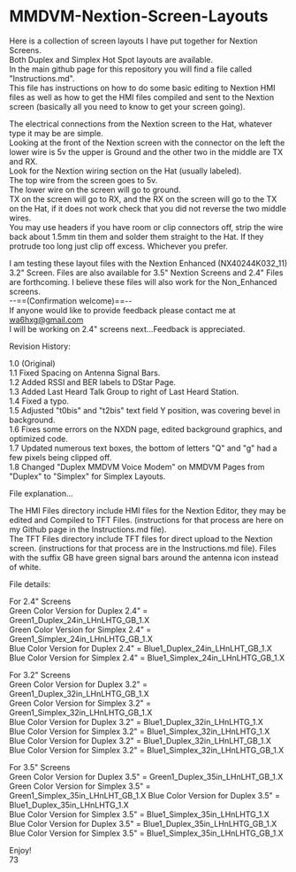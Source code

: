 # MMDVM-Nextion-Screen-Layouts
Here is a collection of screen layouts I have put together for Nextion Screens.  
Both Duplex and Simplex Hot Spot layouts are available.  
In the main github page for this repository you will find a file called "Instructions.md".   
This file has instructions on how to do some basic editing to Nextion HMI files as well as how to get the HMI files compiled and sent to the Nextion screen (basically all you need to know to get your screen going).  

The electrical connections from the Nextion screen to the Hat, whatever type it may be are simple.  
Looking at the front of the Nextion screen with the connector on the left the lower wire is 5v the upper is Ground and the other two in the middle are TX and RX.  
Look for the Nextion wiring section on the Hat (usually labeled).  
The top wire from the screen goes to 5v.  
The lower wire on the screen will go to ground.  
TX on the screen will go to RX, and the RX on the screen will go to the TX on the Hat, if it does not work check that you did   not reverse the two middle wires.   
You may use headers if you have room or clip connectors off, strip the wire back about 1.5mm tin them and solder them straight to the Hat. If they protrude too long just clip off excess. Whichever you prefer.   

I am testing these layout files with the Nextion Enhanced (NX40244K032_11) 3.2" Screen. 
Files are also available for 3.5" Nextion Screens and 2.4" Files are forthcoming.
I believe these files will also work for the Non_Enhanced screens.   
--==(Confirmation welcome)==--  
If anyone would like to provide feedback please contact me at wa6hxg@gmail.com  
I will be working on 2.4" screens next...Feedback is appreciated.  

Revision History:   

1.0 (Original)  
1.1 Fixed Spacing on Antenna Signal Bars.  
1.2 Added RSSI and BER labels to DStar Page.  
1.3 Added Last Heard Talk Group to right of Last Heard Station.  
1.4 Fixed a typo.  
1.5 Adjusted "t0bis" and "t2bis" text field Y position, was covering bevel in background.  
1.6 Fixes some errors on the NXDN page, edited background graphics, and optimized code.  
1.7 Updated numerous text boxes, the bottom of letters "Q" and "g" had a few pixels being clipped off.   
1.8 Changed "Duplex MMDVM Voice Modem" on MMDVM Pages from "Duplex" to "Simplex" for Simplex Layouts.  

File explanation...  

The HMI Files directory include HMI files for the Nextion Editor, they may be edited and Compiled to TFT Files. (instructions   for that process are here on my Github page in the Instructions.md file).  
The TFT Files directory include TFT files for direct upload to the Nextion screen. (instructions for that process are in the   Instructions.md file). Files with the suffix GB have green signal bars around the antenna icon instead of white.  
 
File details:  
 
For 2.4" Screens  
Green Color Version for Duplex 2.4" = Green1_Duplex_24in_LHnLHTG_GB_1.X  
Green Color Version for Simplex 2.4" = Green1_Simplex_24in_LHnLHTG_GB_1.X  
Blue Color Version for Duplex 2.4" = Blue1_Duplex_24in_LHnLHT_GB_1.X  
Blue Color Version for Simplex 2.4" = Blue1_Simplex_24in_LHnLHTG_GB_1.X  
  
For 3.2" Screens  
Green Color Version for Duplex 3.2" = Green1_Duplex_32in_LHnLHTG_GB_1.X   
Green Color Version for Simplex 3.2" = Green1_Simplex_32in_LHnLHTG_GB_1.X   
Blue Color Version for Duplex 3.2" = Blue1_Duplex_32in_LHnLHTG_1.X  
Blue Color Version for Simplex 3.2" = Blue1_Simplex_32in_LHnLHTG_1.X   
Blue Color Version for Duplex 3.2" = Blue1_Duplex_32in_LHnLHT_GB_1.X   
Blue Color Version for Simplex 3.2" = Blue1_Simplex_32in_LHnLHTG_GB_1.X   
  
For 3.5" Screens  
Green Color Version for Duplex 3.5" = Green1_Duplex_35in_LHnLHT_GB_1.X  
Green Color Version for Simplex 3.5" = Green1_Simplex_35in_LHnLHT_GB_1.X 
Blue Color Version for Duplex 3.5" = Blue1_Duplex_35in_LHnLHTG_1.X  
Blue Color Version for Simplex 3.5" = Blue1_Simplex_35in_LHnLHTG_1.X   
Blue Color Version for Duplex 3.5" = Blue1_Duplex_35in_LHnLHTG_GB_1.X  
Blue Color Version for Simplex 3.5" = Blue1_Simplex_35in_LHnLHTG_GB_1.X  

Enjoy!  
73  
